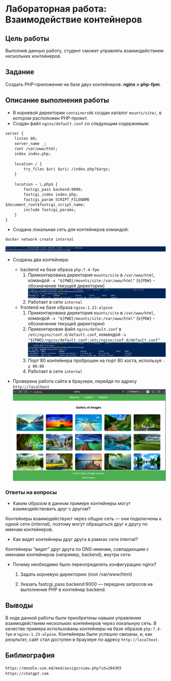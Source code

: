 # Лабораторная работа: Взаимодействие контейнеров

## Цель работы

Выполнив данную работу, студент сможет управлять взаимодействием нескольких контейнеров.

## Задание

Создать PHP-приложение на базе двух контейнеров: **nginx** и **php-fpm**.

## Описание выполнения работы

- В корневой директории `containers06` создан каталог `mounts/site/`, в котором расположен PHP-проект.
- Создан файл `nginx/default.conf` со следующим содержимым:

```nginx
server {
    listen 80;
    server_name _;
    root /var/www/html;
    index index.php;

    location / {
        try_files $uri $uri/ /index.php?$args;
    }

    location ~ \.php$ {
        fastcgi_pass backend:9000;
        fastcgi_index index.php;
        fastcgi_param SCRIPT_FILENAME $document_root$fastcgi_script_name;
        include fastcgi_params;
    }
}
```

- Создана локальная сеть для контейнеров командой:

```bash
docker network create internal
```

![result](images/network_internal.png)

- Созданы два контейнера:
  - backend на базе образа `php:7.4-fpm`
    1. Примонтирована директория `mounts/site` в `/var/www/html`, командой `-v "${PWD}/mounts/site:/var/www/html"` (`${PDW}` - обозначение текущей директории)
    ![result](images/backend.png)
    2. Работает в сети `internal`
  - frontend на базе образа `nginx:1.23-alpine`
    1. Примонтирована директория `mounts/site` в `/var/www/html`, командой `-v "${PWD}/mounts/site:/var/www/html"` (`${PDW}` - обозначение текущей директории)
    2. Примонтирован файл `nginx/default.conf` в `/etc/nginx/conf.d/default.conf`, командой `-v "${PWD}/nginx/default.conf:/etc/nginx/conf.d/default.conf"`
    ![result](images/frontend.png)
    3. Порт 80 контейнера проброшен на порт 80 хоста, используя `-p 80:80`
    4. Работает в сети `internal`

- Проверена работа сайта в браузере, перейдя по адресу `http://localhost`
![result](images/result.png)

### Ответы на вопросы

- Каким образом в данном примере контейнеры могут взаимодействовать друг с другом?

Контейнеры взаимодействуют через общую сеть — они подключены к одной сети (internal), поэтому могут обращаться друг к другу по именам контейнеров.

- Как видят контейнеры друг друга в рамках сети internal?

Контейнеры "видят" друг друга по DNS-именам, совпадающим с именами контейнеров (например, backend), внутри сети.

- Почему необходимо было переопределять конфигурацию nginx?
  1. Задать корневую директорию (root /var/www/html)

  2. Указать fastcgi_pass backend:9000 — передача запросов на выполнение PHP в контейнер backend.

## Выводы

В ходе данной работы были приобретены навыки управления взаимодействием нескольких контейнеров через локальную сеть. В качестве примера использованы контейнеры на базе образов `php:7.4-fpm` и `nginx:1.23-alpine`. Контейнеры были успешно связаны, и, как результат, сайт стал доступен в браузере по адресу `http://localhost`.

## Библиография

`https://moodle.usm.md/mod/assign/view.php?id=284365`
`https://chatgpt.com`
